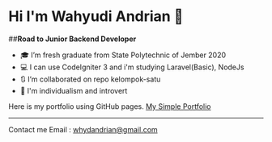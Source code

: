 # Hi I'm Wahyudi Andrian 👋
##**Road to Junior Backend Developer**

- 🎓 I’m fresh graduate from State Polytechnic of Jember 2020
- 💻 I can use CodeIgniter 3 and i'm studying Laravel(Basic), NodeJs
- 🔃 I’m collaborated on repo kelompok-satu
- 👦 I'm individualism and introvert

Here is my portfolio using GitHub pages.
[My Simple Portfolio](http://whydandrian.github.io/)

---

Contact me
Email : <whydandrian@gmail.com>
<!--
**Whydandrian/Whydandrian** is a ✨ _special_ ✨ repository because its `README.md` (this file) appears on your GitHub profile.

- 🔭 I’m fresh graduate from State Polytechnic of Jember 2020
- 🌱 I’m currently learning ...
- 👯 I’m collaborated on repo kelompok-satu
- ⚡ I'm individualism and introvert

Here is my simple portfolio using GitHub pages
[My Simple Portfolio](http://whydandrian.github.io/)
-->
